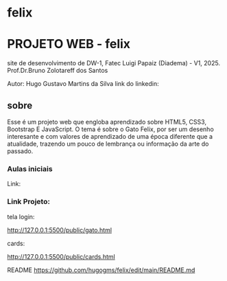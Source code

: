 # felix
# PROJETO WEB - felix
site de desenvolvimento de DW-1, Fatec Luigi Papaiz (Diadema) - V1, 2025.
Prof.Dr.Bruno Zolotareff dos Santos

Autor: Hugo Gustavo Martins da Silva
link do linkedin:

## sobre

Esse é um projeto web que engloba aprendizado sobre HTML5, CSS3, Bootstrap E JavaScript. O tema é sobre o Gato Felix, por ser um desenho interesante e com valores de aprendizado de uma época diferente que a atualidade, trazendo um pouco de lembrança ou informação da arte do passado.

### Aulas iniciais
Link: 

### Link Projeto:
tela login:

http://127.0.0.1:5500/public/gato.html

cards:

http://127.0.0.1:5500/public/cards.html

README
https://github.com/hugogms/felix/edit/main/README.md



